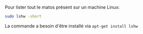 Pour lister tout le matos présent sur un machine Linux:

``` sh
sudo lshw -short
```

La commande a besoin d'être installé via `apt-get install lshw`

